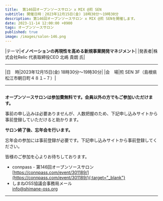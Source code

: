```yaml
---
title:  第146回オープンソースサロン x MIX @煎 SEN
subtitle: 開催日時：2023年12月15日(金) 18時30分～19時30分 
description: 第146回オープンソースサロン x MIX @煎 SENを開催します。
date: 2023-11-14 12:00:00 +0900
tags: オープンソースサロン
published: true
image: /images/salon-146.png
---
```


|<nobr>テーマ</nobr>|__イノベーションの再現性を高める新規事業開発マネジメント__|
|<nobr>発表者</nobr>|株式会社Relic 代表取締役CEO 北嶋 貴朗 氏|

---

|<nobr>日　時</nobr>|2023年12月15日(金) 18時30分～19時30分|
|<nobr>会　場</nobr>|煎 SEN 3F（島根県松江市朝日町４８１−７）|

---

<img srcset="/images/salon-146.png">

__オープンソースサロンは参加費無料です。会員以外の方でもご参加いただけます。__  

事前の申し込みは必要ありませんが、人数把握のため、下記申し込みサイトから事前登録していただけると助かります。  

__サロン終了後、忘年会を行います。__  

忘年会の参加には事前登録が必要です。下記申し込みサイトから事前登録してください。  

皆様のご参加を心よりお待ちしております。  

- connpass - 第146回オープンソースサロン  
[https://connpass.com/event/301189/](https://connpass.com/event/301189/){:target="_blank"}  
- しまねOSS協議会事務局メール  
[info@shimane-oss.org](mailto:info@shimane-oss.org)  

---
